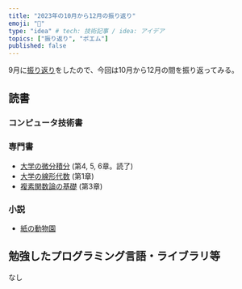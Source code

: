 ```yaml
---
title: "2023年の10月から12月の振り返り"
emoji: "🦁"
type: "idea" # tech: 技術記事 / idea: アイデア
topics: ["振り返り", "ポエム"]
published: false
---
```


9月に[振り返り](./926-2023-3q-retorspective)をしたので、今回は10月から12月の間を振り返ってみる。

## 読書

### コンピュータ技術書


### 専門書

* [大学の微分積分](https://amzn.to/3RRmpBi) (第4, 5, 6章。読了)
* [大学の線形代数](https://amzn.to/3rzQV88) (第1章)
* [複素関数論の基礎](https://amzn.to/45nAwBo) (第3章)

### 小説

* [紙の動物園](https://amzn.to/3LRbcwG)

## 勉強したプログラミング言語・ライブラリ等

なし
